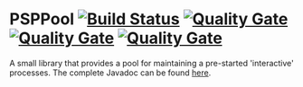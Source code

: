 # PSPPool [![Build Status](https://travis-ci.org/ViktorC/PSPPool.svg?branch=master)](https://travis-ci.org/ViktorC/PSPPool) [![Quality Gate](https://sonarqube.com/api/badges/gate?key=net.viktorc.pspp:core)](https://sonarqube.com/dashboard/index/net.viktorc.pspp:core) [![Quality Gate](https://sonarqube.com/api/badges/measure?key=net.viktorc.pspp:core&metric=ncloc)](https://sonarqube.com/dashboard/index/net.viktorc.pspp:core) [![Quality Gate](https://sonarqube.com/api/badges/measure?key=net.viktorc.pspp:core&metric=comment_lines)](https://sonarqube.com/dashboard/index/net.viktorc.pspp:core)
A small library that provides a pool for maintaining a pre-started 'interactive' processes. The complete Javadoc can be found [here](http://viktorc.github.io/PSPPool/).
